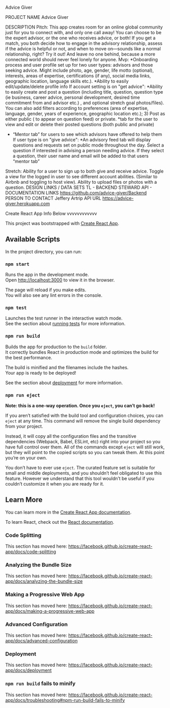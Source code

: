 Advice Giver

PROJECT NAME
Advice Giver


DESCRIPTION
Pitch: This app 
creates room for an online global community just for you to connect with, and only one call away! You can choose to be the expert advisor, or the one who receives advice, or both! If you get a match, you both decide how to engage in the advisory relationship, assess if the advice is helpful or not, and when to move on—sounds like a normal relationship, right?
Try it out! And leave no one behind, because a more connected world should never feel lonely for anyone.
Mvp:
*Onboarding process and user profile set up for two user types: advisors and those seeking advice.  Might include photo, age, gender, life motto (optional), interests, areas of expertise, certifications (if any), social media links, geographic location, language skills etc.).
*Ability to easily edit/update/delete profile info
If account setting is on "get advice":
*Ability to easily create and post a question (including title, question, question type (ie business, career advice, personal development, desired time commitment from and advisor etc.) , and optional stretch goal photos/files). You can also add filters according to preferences (area of expertise, language, gender, years of experience, geographic location etc.); 3) Post as either public ( to appear on question feed) or private.
*tab for the user to view and edit or delete their posted questions (both public and private)
* “Mentor tab” for users to see which advisors have offered to help them
If user type is on "give advice":
*An advisory feed tab will display questions and requests set on public mode throughout the day. Select a question if interested in advising a person needing advice. If they select a question, their user name and email will be added to that users “mentor tab”

Stretch: Ability for a user to sign up to both give and receive advice. Toggle a view for the logged in user to see different account abilities. (Similar to Airbnb and toggling to host view).
Ability to upload files or photos with a question.
DESIGN LINKS / DATA SETS
TL - BACKEND STEWARD
API - DOCUMENTATION LINKS
https://github.com/advice-giver/Backend
PERSON TO CONTACT
Jeffery Artrip
API URL
https://advice-giver.herokuapp.com













Create React App Info Below vvvvvvvvvvvv

This project was bootstrapped with [Create React App](https://github.com/facebook/create-react-app).

## Available Scripts

In the project directory, you can run:

### `npm start`

Runs the app in the development mode.<br>
Open [http://localhost:3000](http://localhost:3000) to view it in the browser.

The page will reload if you make edits.<br>
You will also see any lint errors in the console.

### `npm test`

Launches the test runner in the interactive watch mode.<br>
See the section about [running tests](https://facebook.github.io/create-react-app/docs/running-tests) for more information.

### `npm run build`

Builds the app for production to the `build` folder.<br>
It correctly bundles React in production mode and optimizes the build for the best performance.

The build is minified and the filenames include the hashes.<br>
Your app is ready to be deployed!

See the section about [deployment](https://facebook.github.io/create-react-app/docs/deployment) for more information.

### `npm run eject`

**Note: this is a one-way operation. Once you `eject`, you can’t go back!**

If you aren’t satisfied with the build tool and configuration choices, you can `eject` at any time. This command will remove the single build dependency from your project.

Instead, it will copy all the configuration files and the transitive dependencies (Webpack, Babel, ESLint, etc) right into your project so you have full control over them. All of the commands except `eject` will still work, but they will point to the copied scripts so you can tweak them. At this point you’re on your own.

You don’t have to ever use `eject`. The curated feature set is suitable for small and middle deployments, and you shouldn’t feel obligated to use this feature. However we understand that this tool wouldn’t be useful if you couldn’t customize it when you are ready for it.

## Learn More

You can learn more in the [Create React App documentation](https://facebook.github.io/create-react-app/docs/getting-started).

To learn React, check out the [React documentation](https://reactjs.org/).

### Code Splitting

This section has moved here: https://facebook.github.io/create-react-app/docs/code-splitting

### Analyzing the Bundle Size

This section has moved here: https://facebook.github.io/create-react-app/docs/analyzing-the-bundle-size

### Making a Progressive Web App

This section has moved here: https://facebook.github.io/create-react-app/docs/making-a-progressive-web-app

### Advanced Configuration

This section has moved here: https://facebook.github.io/create-react-app/docs/advanced-configuration

### Deployment

This section has moved here: https://facebook.github.io/create-react-app/docs/deployment

### `npm run build` fails to minify

This section has moved here: https://facebook.github.io/create-react-app/docs/troubleshooting#npm-run-build-fails-to-minify
